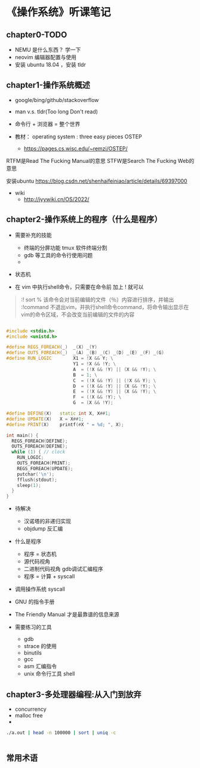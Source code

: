 # 《操作系统》听课笔记


## chapter0-TODO
* NEMU 是什么东西？ 学一下
* neovim 编辑器配置与使用
* 安装 ubuntu 18.04 ，安装 tldr



## chapter1-操作系统概述
* google/bing/github/stackoverflow
* man v.s. tldr(Too long Don't read)
* 命令行 + 浏览器 = 整个世界 
 

* 教材： operating system : three easy pieces  OSTEP
    * https://pages.cs.wisc.edu/~remzi/OSTEP/



RTFM是Read The Fucking Manual的意思
STFW是Search The Fucking Web的意思


安装ubuntu
https://blog.csdn.net/shenhaifeiniao/article/details/69397000


* wiki
    * http://jyywiki.cn/OS/2022/


## chapter2-操作系统上的程序（什么是程序）
* 需要补充的技能
    * 终端的分屏功能  tmux 软件终端分割
    * gdb 等工具的命令行使用问题
    * 

* 状态机


* 在 vim 中执行shell命令，只需要在命令前 加上 ! 就可以
> :! sort %  该命令会对当前编辑的文件（％）内容进行排序，并输出
:!command  不退出vim，并执行shell命令command，将命令输出显示在vim的命令区域，不会改变当前编辑的文件的内容


```cpp


```


```cpp
#include <stdio.h>
#include <unistd.h>

#define REGS_FOREACH(_)  _(X) _(Y)
#define OUTS_FOREACH(_)  _(A) _(B) _(C) _(D) _(E) _(F) _(G)
#define RUN_LOGIC        X1 = !X && Y; \
                         Y1 = !X && !Y; \
                         A  = (!X && !Y) || (X && !Y); \
                         B  = 1; \
                         C  = (!X && !Y) || (!X && Y); \
                         D  = (!X && !Y) || (X && !Y); \
                         E  = (!X && !Y) || (X && !Y); \
                         F  = (!X && !Y); \
                         G  = (X && !Y); 

#define DEFINE(X)   static int X, X##1;
#define UPDATE(X)   X = X##1;
#define PRINT(X)    printf(#X " = %d; ", X);

int main() {
  REGS_FOREACH(DEFINE);
  OUTS_FOREACH(DEFINE);
  while (1) { // clock
    RUN_LOGIC;
    OUTS_FOREACH(PRINT);
    REGS_FOREACH(UPDATE);
    putchar('\n');
    fflush(stdout);
    sleep(1);
  }
}

```  

* 待解决
    * 汉诺塔的非递归实现
    * objdump 反汇编

* 什么是程序
    * 程序 = 状态机
    * 源代码视角
    * 二进制代码视角  gdb调试汇编程序
    * 程序 = 计算 + syscall 

* 调用操作系统 syscall 
* GNU 的指令手册
* The Friendly Manual 才是最靠谱的信息来源
* 需要练习的工具
    * gdb
    * strace 的使用
    * binutils
    * gcc 
    * asm 汇编指令
    * unix 命令行工具 shell  



## chapter3-多处理器编程:从入门到放弃
* concurrency
* malloc free
*  
 



```bash
./a.out | head -n 100000 | sort | uniq -c



```


## 常用术语



